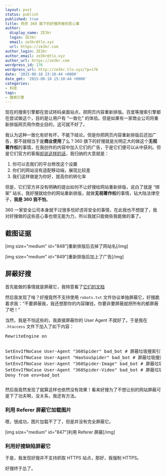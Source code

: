 ```yaml
---
layout: post
status: publish
published: true
title: 奇虎 360 旗下的好搜所做的恶心事
author:
  display_name: ZE3kr
  login: ZE3kr
  email: ze3kr@tlo.xyz
  url: https://ze3kr.com
author_login: ZE3kr
author_email: ze3kr@tlo.xyz
author_url: https://ze3kr.com
wordpress_id: 176
wordpress_url: http://ze3kr.tlo.xyz/?p=176
date: '2015-08-18 23:10:44 +0000'
date_gmt: '2015-08-18 15:10:44 +0000'
categories:
- 科技
tags:
- 搜索引擎
---
```

<p>现在的搜索引擎都在尝试转码桌面站点，把网页内容重新排版。百度等搜索引擎都在尝试做这个，目的是让用户有 “一致化” 的体验。但是如果有一家商业公司将重新排版网页用作商业目的，这可就不好了。</p>
<p>我认为这种一致化有好有坏，不能下结论。但是你把网页内容重新排版后还加广告，那不就相当于是<strong>商业使用</strong>了么？360 旗下的好搜就是光明正大的做这个<strong>无视著作权</strong>的事情，在我创作的内容中加入它们的广告，于是它们便可以从中获利。但是它们<!--more-->官方的客服<a href="http://bbs.360safe.com/thread-4784046-1-1.html#post_38104495">却说这样的话</a>，我归纳的大意就是：</p>
<ol>
<li>你可以去我们的平台修改这个设置</li>
<li>你们的网站没有适配移动端，展现比较差</li>
<li>我们这样做是为你好，提高你的转化率</li>
</ol>
<p>但是，它们官方并没有明确的提出如何不让好搜给网站重新排版，说白了就是 “绑架” 站长，我好搜就给你的网站重新排版，就做<strong>无视著作权</strong>的事情，钻大陆法律空子，<strong>我是 360 我不怕</strong>。</p>
<p>360 一家安全公司本身就干过很多恰好违背安全的事情，在此我也不想提了，我对好搜做的这些恶心事也很无能为力，所以我就只能做些我能做的事了。</p>
<h2>截图证据</h2>
<p>[img size="medium" id="848"]重新排版后去掉了网站名[/img]</p>
<p>[img size="medium" id="849"]重新排版后加上了广告[/img]</p>
<h2>屏蔽好搜</h2>
<p>首先能做的事情就是屏蔽它，我特意看了<a href="http://www.haosou.com/help/help_3_2.html">它们的文档</a></p>
<p>然后我发现了啥？好搜竟然不支持使用 <code>robots.txt</code> 文件协议单独屏蔽它，好搜跪着求我：“不要屏蔽我，我还想那你的内容赚钱，你要非要屏蔽就把所有的都屏蔽了吧！”</p>
<p>当然，我是不怕这些的，我直接屏蔽你的 User Agent 不就好了。于是我在 <code>.htaccess</code> 文件下加入了如下内容：</p>
<pre class="lang:apache decode:true">RewriteEngine on

SetEnvIfNoCase User-Agent "360Spider" bad_bot # 屏蔽垃圾搜索引擎
SetEnvIfNoCase User-Agent "HaoSouSpider" bad_bot # 屏蔽垃圾搜索引擎
SetEnvIfNoCase User-Agent "360Spider-Image" bad_bot # 屏蔽垃圾搜索引擎
SetEnvIfNoCase User-Agent "360Spider-Video" bad_bot # 屏蔽垃圾搜索引擎
Deny from env=bad_bot</pre>
<p>然后我竟然发现了就算这样也依然没有效果！看来好搜为了不想让别的网站屏蔽可是下了功夫啊，没关系，我还有方法。</p>
<h3>利用 Referer 屏蔽它加载图片</h3>
<p>嗯，很成功，图片加载不了了，但是并没有完全屏蔽它。</p>
<p>[img size="medium" id="847"]利用 Referer 屏蔽[/img]</p>
<h3>利用好搜缺陷屏蔽它</h3>
<p>于是，我发现好搜并不支持抓取 HTTPS 站点，那好，我强制 HTTPS。</p>
<p>好搜终于怂了。</p>
